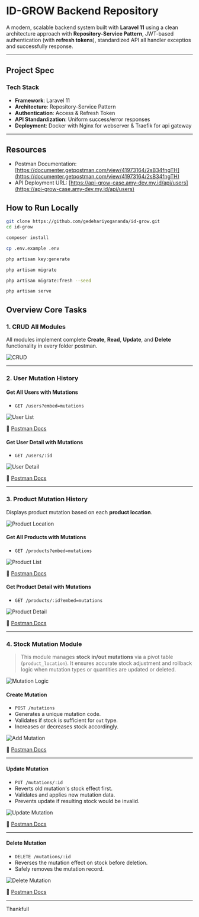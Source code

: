 # ID-GROW Backend Repository

A modern, scalable backend system built with **Laravel 11** using a clean architecture approach with **Repository-Service Pattern**, JWT-based authentication (with **refresh tokens**), standardized API all handler exceptios and successfully response.

---

## Project Spec

### Tech Stack

- **Framework**: Laravel 11
- **Architecture**: Repository-Service Pattern
- **Authentication**: Access & Refresh Token
- **API Standardization**: Uniform success/error responses
- **Deployment**: Docker with Nginx for webserver & Traefik for api gateway

---

## Resources

- Postman Documentation: [https://documenter.getpostman.com/view/41973164/2sB34fngTH](https://documenter.getpostman.com/view/41973164/2sB34fngTH)  
- API Deployment URL: [https://api-grow-case.amy-dev.my.id/api/users](https://api-grow-case.amy-dev.my.id/api/users)

## How to Run Locally

```bash
git clone https://github.com/gedehariyogananda/id-grow.git
cd id-grow

composer install

cp .env.example .env

php artisan key:generate

php artisan migrate

php artisan migrate:fresh --seed

php artisan serve
```

## Overview Core Tasks

### 1. CRUD All Modules

All modules implement complete **Create**, **Read**, **Update**, and **Delete** functionality in every folder postman.

![CRUD](https://github.com/user-attachments/assets/45a89372-d107-4b5e-a239-46a92a546f5c)

---

### 2. User Mutation History

#### Get All Users with Mutations

- `GET /users?embed=mutations`

![User List](https://github.com/user-attachments/assets/d277533b-3878-413b-bd6e-3bcd4ddd7da9)

🔗 [Postman Docs](https://documenter.getpostman.com/view/41973164/2sB34fngTH#13e36867-bf09-4e74-881d-080b1fdb54c5)

#### Get User Detail with Mutations

- `GET /users/:id`

![User Detail](https://github.com/user-attachments/assets/d8806e34-c4db-494a-ae7e-49a305c179dd)

🔗 [Postman Docs](https://documenter.getpostman.com/view/41973164/2sB34fngTH#07afd5c0-46d8-4e29-b105-b224170a68d6)

---

### 3. Product Mutation History

Displays product mutation based on each **product location**.

![Product Location](https://github.com/user-attachments/assets/4382a839-85d9-44cb-9560-cb36fadeb37c)

#### Get All Products with Mutations

- `GET /products?embed=mutations`

![Product List](https://github.com/user-attachments/assets/837d2171-bf02-48cc-9aa4-271cb5315a31)

🔗 [Postman Docs](https://documenter.getpostman.com/view/41973164/2sB34fngTH#61ee6f9f-f83b-4eaa-824e-8560d4ef5758)

#### Get Product Detail with Mutations

- `GET /products/:id?embed=mutations`

![Product Detail](https://github.com/user-attachments/assets/15afeac8-bf1b-41c6-85b8-97fe1610bd64)

🔗 [Postman Docs](https://documenter.getpostman.com/view/41973164/2sB34fngTH#2fed624f-a243-48ff-9e2d-f967f52b24bb)

---

### 4. Stock Mutation Module

> This module manages **stock in/out mutations** via a pivot table (`product_location`). It ensures accurate stock adjustment and rollback logic when mutation types or quantities are updated or deleted.

![Mutation Logic](https://github.com/user-attachments/assets/e8b53b5c-e261-410f-ad80-ec5a114e3d65)

#### Create Mutation

- `POST /mutations`
- Generates a unique mutation code.
- Validates if stock is sufficient for `out` type.
- Increases or decreases stock accordingly.

![Add Mutation](https://github.com/user-attachments/assets/3fe32a59-7c99-4021-97f1-61eef24616b8)

🔗 [Postman Docs](https://documenter.getpostman.com/view/41973164/2sB34fngTH#b0be368b-83bc-40c3-8931-f940daf6e771)

---

#### Update Mutation

- `PUT /mutations/:id`
- Reverts old mutation's stock effect first.
- Validates and applies new mutation data.
- Prevents update if resulting stock would be invalid.

![Update Mutation](https://github.com/user-attachments/assets/82d200e0-bff1-42b0-ba31-5856175bd823)

🔗 [Postman Docs](https://documenter.getpostman.com/view/41973164/2sB34fngTH#dca431fc-6a81-463c-bba6-910dc2514f03)

---

#### Delete Mutation

- `DELETE /mutations/:id`
- Reverses the mutation effect on stock before deletion.
- Safely removes the mutation record.

![Delete Mutation](https://github.com/user-attachments/assets/a25e029f-04eb-4c14-8488-c5046ba4af5e)

🔗 [Postman Docs](https://documenter.getpostman.com/view/41973164/2sB34fngTH#b4f69165-5926-403b-9679-d7efcc8f7faa)

---

Thankfull

